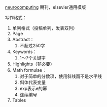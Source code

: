 
[neurocomputing](https://www.sciencedirect.com/journal/neurocomputing/publish/guide-for-authors) 期刊，elsevier通用模版

写作格式：
1. 单列格式（投稿单列，发表双列）
2. Page
3. Abstract：
	1. 不超过250字
4. Keywords：
	1. 1～7个关键字
5. Highlights（非必要）
6. Math formulae：
	1. 对于简单的分数项，使用斜线而不是水平线
	2. 斜体代表变量
	3. exp表示e的幂
	4. 连续编号
7. Tables

